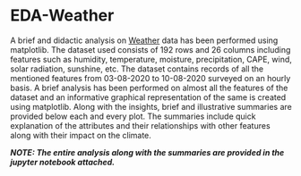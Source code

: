 # EDA-Weather

A brief and didactic analysis on [Weather](https://www.meteoblue.com/en/weather/archive/export/new-delhi_india_1261481?daterange=2020-08-03%20to%202020-08-10&min=2020-08-03&max=2020-08-10&domain=NEMSAUTO&params=&params%5B%5D=temp2m&params%5B%5D=relhum2m&params%5B%5D=pressure&params%5B%5D=precip&params%5B%5D=snow&params%5B%5D=totalClouds&params%5B%5D=clouds&params%5B%5D=sunshine&params%5B%5D=swrad&params%5B%5D=directrad&params%5B%5D=diffuserad&params%5B%5D=evapotrans&params%5B%5D=faoreference&params%5B%5D=cape&params%5B%5D=windgust&params%5B%5D=wind%2Bdir10m&params%5B%5D=wind%2Bdir80m&params%5B%5D=wind%2Bdir900mb&params%5B%5D=gpt1000mb&params%5B%5D=temp1000mb&params%5B%5D=temp850mb&params%5B%5D=temp700mb&params%5B%5D=soiltemp0to10&params%5B%5D=soilmoist0to10&params%5B%5D=vpd2m&utc_offset=5.5&timeResolution=hourly&temperatureunit=CELSIUS&velocityunit=KILOMETER_PER_HOUR&energyunit=watts&lengthunit=metric) data has been performed using matplotlib. The dataset used consists of 192 rows and 26 columns including features such as humidity, temperature, moisture, precipitation, CAPE, wind, solar radiation, sunshine, etc. The dataset contains records of all the mentioned features from 03-08-2020 to 10-08-2020 surveyed on an hourly basis. A brief analysis has been performed on almost all the features of the dataset and an informative graphical representation of the same is created using matplotlib. Along with the insights, brief and illustrative summaries are provided below each and every plot. The summaries include quick explanation of the attributes and their relationships with other features along with their impact on the climate.

***NOTE: The entire analysis along with the summaries are provided in the jupyter notebook attached.***
